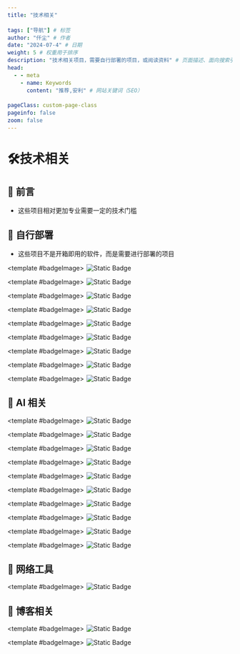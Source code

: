 ```yaml
---
title: "技术相关"

tags: ["导航"] # 标签
author: "仟尘" # 作者
date: "2024-07-4" # 日期
weight: 5 # 权重用于排序
description: "技术相关项目，需要自行部署的项目，或阅读资料" # 页面描述、面向搜索引擎用户
head:
  - - meta
    - name: Keywords
      content: "推荐,安利" # 网站关键词（SEO）

pageClass: custom-page-class
pageinfo: false
zoom: false
---
```


<style src="./index.css"></style>
<script setup>
  import VPFeature from ".vitepress/theme/components/VPFeature.vue";
</script>

# 🛠️技术相关
## 📼 前言

- 这些项目相对更加专业需要一定的技术门槛

## 💾 自行部署

- 这些项目不是开箱即用的软件，而是需要进行部署的项目

<div class="VPFeature-item">
<VPFeature icon = '<img src="https://avatars.githubusercontent.com/u/97389433?s=48&v=4" style = "max-width: 60%;transform: translate(0%, 0%);">'
title = "AList"
details = "网盘文件聚合挂载"
:extraLinks="[
  { text: 'GitHub', link: 'https://github.com/alist-org/alist' },
  { text: 'Link', link: 'https://alist.nn.ci/zh/' },
]" >
<template #badgeImage>
  <img alt="Static Badge" src="https://img.shields.io/github/stars/alist-org/alist?style=flat&labelColor=rgba(128, 128, 128, 0.2)&color=rgba(128, 128, 128, 0.2)&logo=github" style=" margin-left: 2px;">
</template>
</VPFeature>

<VPFeature icon = '<img src="https://avatars.githubusercontent.com/u/32436079?s=48&v=4" style = "max-width: 60%;transform: translate(0%, 0%);">'
title = "PhotoPrism"
details = "私人图库"
:extraLinks="[
  { text: 'GitHub', link: 'https://github.com/photoprism/photoprism' },
  { text: 'Link', link: 'https://www.photoprism.app/' },
]" >
<template #badgeImage>
  <img alt="Static Badge" src="https://img.shields.io/github/stars/photoprism/photoprism?style=flat&labelColor=rgba(128, 128, 128, 0.2)&color=rgba(128, 128, 128, 0.2)&logo=github" style=" margin-left: 2px;">
</template>
</VPFeature>

<VPFeature icon = '<img src="https://camo.githubusercontent.com/00f6057edb432f366a88363e7b378562d04fa8e3f8974af23ab53d701da25442/68747470733a2f2f63646e2e6a7364656c6976722e6e65742f67682f73796e6374762d6f72672f646f6373406d61696e2f6c6f676f2f6c6f676f2e706e67" style = "max-width: 60%;transform: translate(0%, 0%);">'
title = "SyncTV"
details = "与朋友和家人一起观看视频和直播"
:extraLinks="[
  { text: 'GitHub', link: 'https://github.com/synctv-org/synctv' },
  { text: 'Link', link: 'https://demo.synctv.wiki/web/' },
]" >
<template #badgeImage>
  <img alt="Static Badge" src="https://img.shields.io/github/stars/synctv-org/synctv?style=flat&labelColor=rgba(128, 128, 128, 0.2)&color=rgba(128, 128, 128, 0.2)&logo=github" style=" margin-left: 2px;">
</template>
</VPFeature>

<VPFeature icon = '<img src="https://avatars.githubusercontent.com/u/12508788?s=48&v=4" style = "max-width: 60%;transform: translate(0%, 0%);">'
title = "Rocket Chat"
details = "自建通讯平台"
:extraLinks="[
  { text: 'GitHub', link: 'https://github.com/RocketChat/Rocket.Chat' },
  { text: 'Link', link: 'https://rocket.chat/' },
]" >
<template #badgeImage>
  <img alt="Static Badge" src="https://img.shields.io/github/stars/RocketChat/Rocket.Chat?style=flat&labelColor=rgba(128, 128, 128, 0.2)&color=rgba(128, 128, 128, 0.2)&logo=github" style=" margin-left: 2px;">
</template>
</VPFeature>

<VPFeature icon = '<img src="https://avatars.githubusercontent.com/u/19211038?s=48&v=4" style = "max-width: 60%;transform: translate(0%, 0%);">'
title = "Server"
details = "个人数据服务器"
:extraLinks="[
  { text: 'GitHub', link: 'https://github.com/nextcloud/server' },
  { text: 'Link', link: 'https://nextcloud.com/' },
]" >
<template #badgeImage>
  <img alt="Static Badge" src="https://img.shields.io/github/stars/nextcloud/server?style=flat&labelColor=rgba(128, 128, 128, 0.2)&color=rgba(128, 128, 128, 0.2)&logo=github" style=" margin-left: 2px;">
</template>
</VPFeature>

<VPFeature icon = '<img src="https://avatars.githubusercontent.com/u/86002201?s=48&v=4" style = "max-width: 60%;transform: translate(0%, 0%);">'
title = "AppFlowy"
details = "类似 Notion 笔记工具，自己部署确保隐私，可以结合 AI 服务"
:extraLinks="[
  { text: 'GitHub', link: 'https://github.com/AppFlowy-IO/AppFlowy' },
  { text: 'Link', link: 'https://www.appflowy.io/' },
]" >
<template #badgeImage>
  <img alt="Static Badge" src="https://img.shields.io/github/stars/AppFlowy-IO/AppFlowy?style=flat&labelColor=rgba(128, 128, 128, 0.2)&color=rgba(128, 128, 128, 0.2)&logo=github" style=" margin-left: 2px;">
</template>
</VPFeature>

<VPFeature icon = '<img src="https://avatars.githubusercontent.com/u/71636191?s=48&v=4" style = "max-width: 60%;transform: translate(0%, 0%);">'
title = "Rustdesk"
details = "远程桌面"
:extraLinks="[
  { text: 'GitHub', link: 'https://github.com/rustdesk/rustdesk' },
  { text: 'Link', link: 'https://rustdesk.com/' },
]" >
<template #badgeImage>
  <img alt="Static Badge" src="https://img.shields.io/github/stars/rustdesk/rustdesk?style=flat&labelColor=rgba(128, 128, 128, 0.2)&color=rgba(128, 128, 128, 0.2)&logo=github" style=" margin-left: 2px;">
</template>
</VPFeature>

<VPFeature icon = '<img src="https://avatars.githubusercontent.com/u/3220138?s=48&v=4" style = "max-width: 60%;transform: translate(0%, 0%);">'
title = "Discussion"
details = "自建论坛"
:extraLinks="[
  { text: 'GitHub', link: 'https://github.com/discourse/discourse' },
  { text: 'Link', link: 'https://www.discourse.org/' },
]" >
<template #badgeImage>
  <img alt="Static Badge" src="https://img.shields.io/github/stars/discourse/discourse?style=flat&labelColor=rgba(128, 128, 128, 0.2)&color=rgba(128, 128, 128, 0.2)&logo=github" style=" margin-left: 2px;">
</template>
</VPFeature>

<VPFeature icon = '<img src="https://avatars.githubusercontent.com/u/10058586?s=48&v=4" style = "max-width: 60%;transform: translate(0%, 0%);">'
title = "SyncClipboard "
details = "剪贴板同步"
:extraLinks="[
  { text: 'GitHub', link: 'https://github.com/Jeric-X/SyncClipboard' },
]" >
<template #badgeImage>
  <img alt="Static Badge" src="https://img.shields.io/github/stars/Jeric-X/SyncClipboard?style=flat&labelColor=rgba(128, 128, 128, 0.2)&color=rgba(128, 128, 128, 0.2)&logo=github" style=" margin-left: 2px;">
</template>
</VPFeature>

<VPFeature icon = '<img src="https://avatars.githubusercontent.com/u/26692192?s=48&v=4" style = "max-width: 60%;transform: translate(0%, 0%);">'
title = "Navidrome"
details = "个人音乐服务器"
:extraLinks="[
  { text: 'GitHub', link: 'https://github.com/navidrome/navidrome' },
  { text: 'Link', link: 'https://www.navidrome.org/' },
]" >
<template #badgeImage>
  <img alt="Static Badge" src="https://img.shields.io/github/stars/navidrome/navidrome?style=flat&labelColor=rgba(128, 128, 128, 0.2)&color=rgba(128, 128, 128, 0.2)&logo=github" style=" margin-left: 2px;">
</template>
</VPFeature>

</div>


## 💾 AI 相关

<div class="VPFeature-item">
<VPFeature icon = '<img src="https://camo.githubusercontent.com/311638c663a2138cf6081e970ee8d60d87444afc71213ee63a539459c7ef97d6/68747470733a2f2f78696e6e74616f2e6769746875622e696f2f70726f6a656374732f47465047414e5f7372632f67667067616e5f7465617365722e6a7067" style = "max-width: 300%;transform: translate(0%, 0%);">'
title = "GFPGAN"
details = "老照片人脸修复"
:extraLinks="[
  { text: 'GitHub', link: 'https://github.com/TencentARC/GFPGAN' },
  { text: 'HuggingFace', link: 'https://huggingface.co/spaces/Xintao/GFPGAN' },
]" >
<template #badgeImage>
  <img alt="Static Badge" src="https://img.shields.io/github/stars/TencentARC/GFPGAN?style=flat&labelColor=rgba(128, 128, 128, 0.2)&color=rgba(128, 128, 128, 0.2)&logo=github" style=" margin-left: 2px;">
</template>
</VPFeature>

<VPFeature icon = '<img src="https://github.com/XingangPan/DragGAN/raw/main/DragGAN.gif" style = "max-width: 180%;transform: translate(-15%, 0%);">'
title = "DragGAN "
details = "AI 绘图，对图像进行更精确的控制，如控制姿态"
:extraLinks="[
  { text: 'GitHub', link: 'https://github.com/XingangPan/DragGAN' },
  { text: 'Link', link: 'https://vcai.mpi-inf.mpg.de/projects/DragGAN/' },
]" >
<template #badgeImage>
  <img alt="Static Badge" src="https://img.shields.io/github/stars/XingangPan/DragGAN?style=flat&labelColor=rgba(128, 128, 128, 0.2)&color=rgba(128, 128, 128, 0.2)&logo=github" style=" margin-left: 2px;">
</template>
</VPFeature>

<VPFeature icon = '<img src="https://github.com/AUTOMATIC1111/stable-diffusion-webui/raw/master/screenshot.png" style = "max-width: 150%;transform: translate(0%, 0%);">'
title = "Stable Diffusion Web UI"
details = "Stable Diffusion 网页形式的编辑器"
:extraLinks="[
  { text: 'GitHub', link: 'https://github.com/AUTOMATIC1111/stable-diffusion-webui' },
]" >
<template #badgeImage>
  <img alt="Static Badge" src="https://img.shields.io/github/stars/AUTOMATIC1111/stable-diffusion-webui?style=flat&labelColor=rgba(128, 128, 128, 0.2)&color=rgba(128, 128, 128, 0.2)&logo=github" style=" margin-left: 2px;">
</template>
</VPFeature>

<VPFeature icon = '<img src="https://github.com/comfyanonymous/ComfyUI/raw/master/comfyui_screenshot.png" style = "max-width: 250%;transform: translate(0%, 0%);">'
title = "ComfyUI"
details = "Stable Diffusion 节点形式的编辑器，可以创建更为复杂的工作流"
:extraLinks="[
  { text: 'GitHub', link: 'https://github.com/comfyanonymous/ComfyUI' },
]" >
<template #badgeImage>
  <img alt="Static Badge" src="https://img.shields.io/github/stars/AUTOMATIC1111/stable-diffusion-webui?style=flat&labelColor=rgba(128, 128, 128, 0.2)&color=rgba(128, 128, 128, 0.2)&logo=github" style=" margin-left: 2px;">
</template>
</VPFeature>

<VPFeature icon = '<img src="https://avatars.githubusercontent.com/u/14957082?s=48&v=4" style = "max-width: 60%;transform: translate(0%, 0%);">'
title = "Whisper"
details = "Open AI 的语言识别翻译模型"
:extraLinks="[
  { text: 'GitHub', link: 'https://github.com/openai/whisper' },
]" >
<template #badgeImage>
  <img alt="Static Badge" src="https://img.shields.io/github/stars/openai/whisper?style=flat&labelColor=rgba(128, 128, 128, 0.2)&color=rgba(128, 128, 128, 0.2)&logo=github" style=" margin-left: 2px;">
</template>
</VPFeature>

<VPFeature icon = '<img src="https://github.com/hzwer/ICCV2019-LearningToPaint/raw/master/demo/sunrise.gif" style = "max-width: 200%;transform: translate(0%, 0%);">'
title = "Learning to Paint"
details = "AI 模拟人类用笔触绘画"
:extraLinks="[
  { text: 'GitHub', link: 'https://github.com/hzwer/ICCV2019-LearningToPaint' },
]" >
<template #badgeImage>
  <img alt="Static Badge" src="https://img.shields.io/github/stars/hzwer/ICCV2019-LearningToPaint?style=flat&labelColor=rgba(128, 128, 128, 0.2)&color=rgba(128, 128, 128, 0.2)&logo=github" style=" margin-left: 2px;">
</template>
</VPFeature>

<VPFeature icon = '<img src="https://github.com/CMU-Perceptual-Computing-Lab/openpose/raw/master/.github/media/pose_face_hands.gif" style = "max-width: 200%;transform: translate(0%, 0%);">'
title = "OpenPose"
details = "AI 动作捕捉"
:extraLinks="[
  { text: 'GitHub', link: 'https://github.com/CMU-Perceptual-Computing-Lab/openpose' },
  { text: 'Link', link: 'https://cmu-perceptual-computing-lab.github.io/openpose/web/html/doc/index.html' },
]" >
<template #badgeImage>
  <img alt="Static Badge" src="https://img.shields.io/github/stars/CMU-Perceptual-Computing-Lab/openpose?style=flat&labelColor=rgba(128, 128, 128, 0.2)&color=rgba(128, 128, 128, 0.2)&logo=github" style=" margin-left: 2px;">
</template>
</VPFeature>

<VPFeature icon = '<span style="font-size: 12px;">Voice</span>'
title = "Real-Time Voice Cloning"
details = "AI 声音克隆"
:extraLinks="[
  { text: 'GitHub', link: 'https://github.com/CorentinJ/Real-Time-Voice-Cloning' },
]" >
<template #badgeImage>
  <img alt="Static Badge" src="https://img.shields.io/github/stars/CorentinJ/Real-Time-Voice-Cloning?style=flat&labelColor=rgba(128, 128, 128, 0.2)&color=rgba(128, 128, 128, 0.2)&logo=github" style=" margin-left: 2px;">
</template>
</VPFeature>

<VPFeature icon = '<img src="https://github.com/deezer/spleeter/raw/master/images/spleeter_logo.png" style = "max-width: 500%;transform: translate(46%, 0%);">'
title = "Spleeter"
details = "伴奏分离"
:extraLinks="[
  { text: 'GitHub', link: 'https://github.com/deezer/spleeter' },
]" >
<template #badgeImage>
  <img alt="Static Badge" src="https://img.shields.io/github/stars/deezer/spleeter?style=flat&labelColor=rgba(128, 128, 128, 0.2)&color=rgba(128, 128, 128, 0.2)&logo=github" style=" margin-left: 2px;">
</template>
</VPFeature>

<VPFeature icon = '<img src="https://github.com/xinntao/Real-ESRGAN/raw/master/assets/realesrgan_logo.png" style = "max-width: 60%;transform: translate(0%, 0%);">'
title = "Real-ESRGAN"
details = "图像视频修复"
:extraLinks="[
  { text: 'GitHub', link: 'https://github.com/xinntao/Real-ESRGAN' },
]" >
<template #badgeImage>
  <img alt="Static Badge" src="https://img.shields.io/github/stars/xinntao/Real-ESRGAN?style=flat&labelColor=rgba(128, 128, 128, 0.2)&color=rgba(128, 128, 128, 0.2)&logo=github" style=" margin-left: 2px;">
</template>
</VPFeature>

<VPFeature icon = '<img src="https://avatars.githubusercontent.com/u/25720743?s=48&v=4" style = "max-width: 60%;transform: translate(0%, 0%);">'
title = "Diffusers"
details = "用于 AI 图像生成、图像编辑、音频生成等的工具库"
:extraLinks="[
  { text: 'GitHub', link: 'https://github.com/huggingface/diffusers' },
  { text: 'Link', link: 'https://huggingface.co/docs/diffusers/index' },
]" >
<template #badgeImage>
  <img alt="Static Badge" src="https://img.shields.io/github/stars/huggingface/diffusers?style=flat&labelColor=rgba(128, 128, 128, 0.2)&color=rgba(128, 128, 128, 0.2)&logo=github" style=" margin-left: 2px;">
</template>
</VPFeature>

</div>

## 🔗 网络工具

<div class="VPFeature-item">
<VPFeature icon = '<img src="https://ehang-io.github.io/nps/logo.svg" style = "max-width: 60%;transform: translate(0%, 0%);">'
title = "NPS"
details = "内网穿透代理服务器"
:extraLinks="[
  { text: 'GitHub', link: 'https://github.com/ehang-io/nps' },
  { text: 'Link', link: 'https://ehang-io.github.io/nps/#/' },
]" >
<template #badgeImage>
  <img alt="Static Badge" src="https://img.shields.io/github/stars/ehang-io/nps?style=flat&labelColor=rgba(128, 128, 128, 0.2)&color=rgba(128, 128, 128, 0.2)&logo=github" style=" margin-left: 2px;">
</template>
</VPFeature>

<VPFeature icon = '<span style="font-size: 18px;">IP</span>'
title = "Ip2region"
details = "离线 IP 地址定位库"
:extraLinks="[
  { text: 'GitHub', link: 'https://github.com/lionsoul2014/ip2region' },
]" >
<template #badgeImage>
  <img alt="Static Badge" src="https://img.shields.io/github/stars/lionsoul2014/ip2region?style=flat&labelColor=rgba(128, 128, 128, 0.2)&color=rgba(128, 128, 128, 0.2)&logo=github" style=" margin-left: 2px;">
</template>
</VPFeature>

<VPFeature icon = '<img src="data:image/png;base64,iVBORw0KGgoAAAANSUhEUgAAACAAAAAgCAMAAABEpIrGAAAAJ1BMVEVHcEwfHh4fHh4fHh4fHh4fHh4REBB5eHgfHh7///8bGhoAAAA/Pj674jT1AAAABnRSTlMA6fyVyB0cL0CkAAAAs0lEQVQ4jZVT0RLDIAgTUKTa///euaFO2w5uecj1JA2IEEJDogiAKBOIAJFS6CBZg1ODQhqPt+BE1P8NNI9kxUWSbSBIVgVaBfSvwlx2/jjAEJQz57OsrOcQegc4N/DK3cIXiJ1ChuBHkYuAa+WddwHn43hn//JFUI+GuvK/AjeFW2S/moaerqnNUfO9UVurtTzjLZ4EYKeAy8DcigRn5DA6Q9vm3h17d3H81TM8aKy3tf4vj+gdfVwX+HsAAAAASUVORK5CYII=" style = "max-width: 60%;transform: translate(0%, 0%);">'
title = "Tailscale"
details = "内网穿透点对点连接，与之相似的服务还有 zerotier"
:extraLinks="[
  { text: 'Link', link: 'https://tailscale.com/' },
  { text: 'Zerotier', link: 'https://www.zerotier.com/' },
]" />
</div>

## 🔖 博客相关

<div class="VPFeature-item">
<VPFeature icon = '<img src="https://avatars.githubusercontent.com/u/29385237?s=48&v=4" style = "max-width: 60%;transform: translate(0%, 0%);">'
title = "Hugo"
details = "编译最快的博客框架"
:extraLinks="[
  { text: 'GitHub', link: 'https://github.com/gohugoio/hugo' },
  { text: 'Link', link: 'https://gohugo.io/' },
]" >
<template #badgeImage>
  <img alt="Static Badge" src="https://img.shields.io/github/stars/gohugoio/hugo?style=flat&labelColor=rgba(128, 128, 128, 0.2)&color=rgba(128, 128, 128, 0.2)&logo=github" style=" margin-left: 2px;">
</template>
</VPFeature>

<VPFeature icon = '<img src="https://camo.githubusercontent.com/6e5e9e734b245af142ccc5dcd9b994f8a26c3a24d65814cb4c43fe353615b8b0/68747470733a2f2f736c692e6465762f6c6f676f2d7469746c652e706e67" style = "max-width: 60%;transform: translate(0%, 0%);">'
title = "Slides"
details = "基于 Markdown 的幻灯片演示工具"
:extraLinks="[
  { text: 'GitHub', link: 'https://github.com/slidevjs/slidev' },
  { text: 'Link', link: 'https://sli.dev/' },
]" >
<template #badgeImage>
  <img alt="Static Badge" src="https://img.shields.io/github/stars/slidevjs/slidev?style=flat&labelColor=rgba(128, 128, 128, 0.2)&color=rgba(128, 128, 128, 0.2)&logo=github" style=" margin-left: 2px;">
</template>
</VPFeature>

<VPFeature icon = '<img src="https://avatars.githubusercontent.com/u/65394810?s=48&v=4" style = "max-width: 60%;transform: translate(0%, 0%);">'
title = "WangEditor"
details = "Web 富文本编辑器"
:extraLinks="[
  { text: 'GitHub', link: 'https://github.com/wangeditor-team/wangEditor' },
  { text: 'Link', link: 'https://www.wangeditor.com/' },
]" >
<template #badgeImage>
  <img alt="Static Badge" src="https://img.shields.io/github/stars/wangeditor-team/wangEditor?style=flat&labelColor=rgba(128, 128, 128, 0.2)&color=rgba(128, 128, 128, 0.2)&logo=github" style=" margin-left: 2px;">
</template>
</VPFeature>
</div>